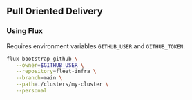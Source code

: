 ## Pull Oriented Delivery


### Using Flux

Requires environment variables `GITHUB_USER` and `GITHUB_TOKEN`.

```bash
flux bootstrap github \
   --owner=$GITHUB_USER \
   --repository=fleet-infra \
   --branch=main \
   --path=./clusters/my-cluster \
   --personal
```
